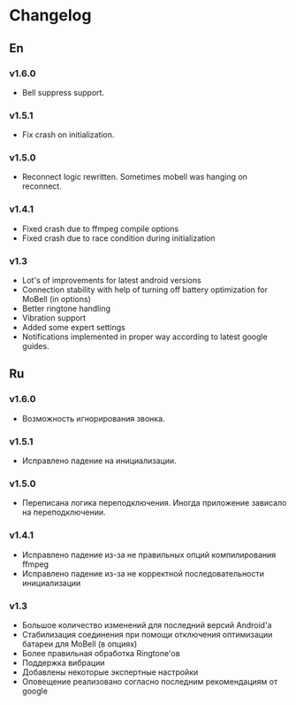 # Changelog

## En

### v1.6.0
* Bell suppress support.

### v1.5.1
* Fix crash on initialization.

### v1.5.0
* Reconnect logic rewritten. Sometimes mobell was hanging on reconnect.

### v1.4.1
* Fixed crash due to ffmpeg compile options
* Fixed crash due to race condition during initialization

### v1.3
* Lot's of improvements for latest android versions
* Connection stability with help of turning off battery optimization for MoBell (in options)
* Better ringtone handling
* Vibration support
* Added some expert settings
* Notifications implemented in proper way according to latest google guides.

## Ru

### v1.6.0
* Возможность игнорирования звонка.

### v1.5.1
* Исправлено падение на инициализации.

### v1.5.0
* Переписана логика переподключения. Иногда приложение зависало на переподключении.

### v1.4.1
* Исправлено падение из-за не правильных опций компилирования ffmpeg
* Исправлено падение из-за не корректной последовательности инициализации

### v1.3
* Большое количество изменений для последний версий Android'а
* Стабилизация соединения при помощи отключения оптимизации батареи для MoBell (в опциях)
* Более правильная обработка Ringtone'ов
* Поддержка вибрации
* Добавлены некоторые экспертные настройки
* Оповещение реализовано согласно последним рекомендациям от google
